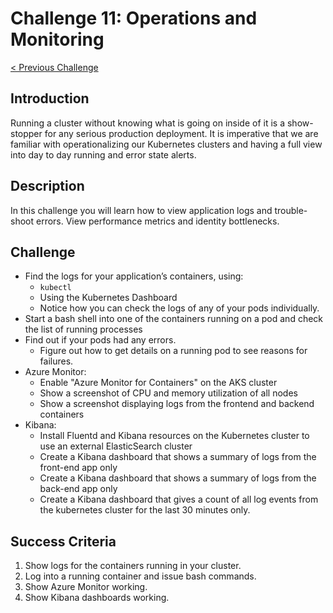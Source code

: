 # Challenge 11: Operations and Monitoring

[< Previous Challenge](./10-networking.md)

## Introduction

Running a cluster without knowing what is going on inside of it is a show-stopper for any serious production deployment. It is imperative that we are familiar with operationalizing our Kubernetes clusters and having a full view into day to day running and error state alerts.

## Description

In this challenge you will learn how to view application logs and trouble-shoot errors. View performance metrics and identity bottlenecks.

## Challenge

- Find the logs for your application’s containers, using:
	- `kubectl`
	- Using the Kubernetes Dashboard
	- Notice how you can check the logs of any of your pods individually.
- Start a bash shell into one of the containers running on a pod and check the list of running processes
- Find out if your pods had any errors.
	- Figure out how to get details on a running pod to see reasons for failures.
- Azure Monitor:
	- Enable "Azure Monitor for Containers" on the AKS cluster
	- Show a screenshot of CPU and memory utilization of all nodes
	- Show a screenshot displaying logs from the frontend and backend containers
- Kibana:
	- Install Fluentd and Kibana resources on the Kubernetes cluster to use an external ElasticSearch cluster
	- Create a Kibana dashboard that shows a summary of logs from the front-end app only
	- Create a Kibana dashboard that shows a summary of logs from the back-end app only
	- Create a Kibana dashboard that gives a count of all log events from the kubernetes cluster for the last 30 minutes only.

## Success Criteria

1. Show logs for the containers running in your cluster.
2. Log into a running container and issue bash commands.
3. Show Azure Monitor working.
4. Show Kibana dashboards working.